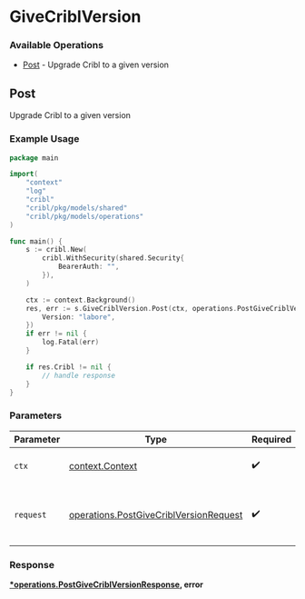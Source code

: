# GiveCriblVersion

### Available Operations

* [Post](#post) - Upgrade Cribl to a given version

## Post

Upgrade Cribl to a given version

### Example Usage

```go
package main

import(
	"context"
	"log"
	"cribl"
	"cribl/pkg/models/shared"
	"cribl/pkg/models/operations"
)

func main() {
    s := cribl.New(
        cribl.WithSecurity(shared.Security{
            BearerAuth: "",
        }),
    )

    ctx := context.Background()
    res, err := s.GiveCriblVersion.Post(ctx, operations.PostGiveCriblVersionRequest{
        Version: "labore",
    })
    if err != nil {
        log.Fatal(err)
    }

    if res.Cribl != nil {
        // handle response
    }
}
```

### Parameters

| Parameter                                                                                        | Type                                                                                             | Required                                                                                         | Description                                                                                      |
| ------------------------------------------------------------------------------------------------ | ------------------------------------------------------------------------------------------------ | ------------------------------------------------------------------------------------------------ | ------------------------------------------------------------------------------------------------ |
| `ctx`                                                                                            | [context.Context](https://pkg.go.dev/context#Context)                                            | :heavy_check_mark:                                                                               | The context to use for the request.                                                              |
| `request`                                                                                        | [operations.PostGiveCriblVersionRequest](../../models/operations/postgivecriblversionrequest.md) | :heavy_check_mark:                                                                               | The request object to use for the request.                                                       |


### Response

**[*operations.PostGiveCriblVersionResponse](../../models/operations/postgivecriblversionresponse.md), error**

